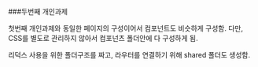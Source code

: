 ###두번째 개인과제

첫번째  개인과제와 동일한 페이지의 구성이어서 컴포넌트도 비슷하게 구성함.
다만, CSS를 별도로 관리하지 않아서 컴포넌츠 폴더안에 다 구성하게 됨.

리덕스 사용을 위한 폴더구조를 짜고, 라우터를 연결하기 위해 shared 폴더도 생성함. 



